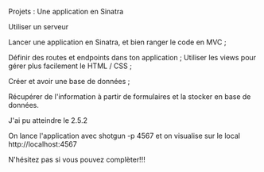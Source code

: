 Projets : Une application en Sinatra

Utiliser un serveur 

Lancer une application en Sinatra, et bien ranger le code en MVC ; 

Définir des routes et endpoints dans ton application ; Utiliser les views pour gérer plus facilement le HTML / CSS ; 

Créer et avoir une base de données ; 

Récupérer de l'information à partir de formulaires et la stocker en base de données.

J'ai pu atteindre le 2.5.2

On lance l'application avec shotgun -p 4567 et on visualise sur le local http://localhost:4567

N'hésitez pas si vous pouvez complèter!!!
